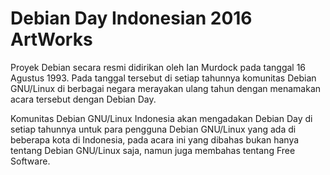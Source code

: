 # Debian Day Indonesian 2016 ArtWorks

Proyek Debian secara resmi didirikan oleh Ian Murdock pada tanggal 16 Agustus 1993. Pada tanggal tersebut di setiap tahunnya komunitas Debian GNU/Linux di berbagai negara merayakan ulang tahun dengan menamakan acara tersebut dengan Debian Day.

Komunitas Debian GNU/Linux Indonesia akan mengadakan Debian Day di setiap tahunnya untuk para pengguna Debian GNU/Linux yang ada di beberapa kota di Indonesia, pada acara ini yang dibahas bukan hanya tentang Debian GNU/Linux saja, namun juga membahas tentang Free Software.
